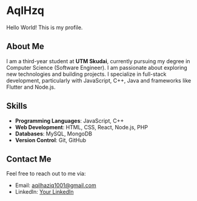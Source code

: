 # AqlHzq

Hello World! This is my profile.

## About Me

I am a third-year student at **UTM Skudai**, currently pursuing my degree in Computer Science (Software Engineer). I am passionate about exploring new technologies and building projects. I specialize in full-stack development, particularly with JavaScript, C++, Java and frameworks like Flutter and Node.js.

## Skills

- **Programming Languages**: JavaScript, C++
- **Web Development**: HTML, CSS, React, Node.js, PHP
- **Databases**: MySQL, MongoDB
- **Version Control**: Git, GitHub

## Contact Me

Feel free to reach out to me via:
- Email: [aqilhaziq1001@gmail.com](mailto:aqilhaziq1001@gmail.com)
- LinkedIn: [Your LinkedIn](https:/[/www.linkedin.com/in/yourprofil](https://www.linkedin.com/in/muhammad-aqil-haziq-zulkarnain/))

